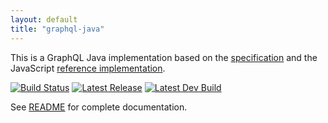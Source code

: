 ```yaml
---
layout: default
title: "graphql-java"
---
```


This is a GraphQL Java implementation based on the [specification](https://github.com/facebook/graphql) 
and the JavaScript [reference implementation](https://github.com/graphql/graphql-js).

[![Build Status](https://travis-ci.org/graphql-java/graphql-java.svg?branch=master)](https://travis-ci.org/graphql-java/graphql-java)
[![Latest Release](https://maven-badges.herokuapp.com/maven-central/com.graphql-java/graphql-java/badge.svg)](https://maven-badges.herokuapp.com/maven-central/com.graphql-java/graphql-java/)
[![Latest Dev Build](https://api.bintray.com/packages/andimarek/graphql-java/graphql-java/images/download.svg)](https://bintray.com/andimarek/graphql-java/graphql-java/_latestVersion)

See [README](https://github.com/graphql-java/graphql-java/blob/master/README.md) for complete documentation.
